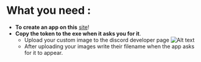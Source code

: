 # What you need : 
* **To create an app on this** [site](https://discord.com/developers/applications)!
* **Copy the token to the exe when it asks you for it**.
    * Upload your custom image to the discord developer page 
![Alt text](https://forum.cfx.re/uploads/default/original/3X/c/a/cae8666cda59131cdb35a32e6802c4c31d9af5d6.png)
    * After uploading your images write their filename when the app asks for it to appear.